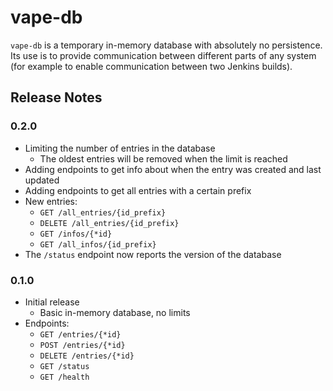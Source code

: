 # vape-db

`vape-db` is a temporary in-memory database with absolutely no persistence.
Its use is to provide communication between different parts of any system (for example to enable communication between two Jenkins builds).

## Release Notes

### 0.2.0

- Limiting the number of entries in the database
    - The oldest entries will be removed when the limit is reached
- Adding endpoints to get info about when the entry was created and last updated
- Adding endpoints to get all entries with a certain prefix
- New entries:
    - `GET /all_entries/{id_prefix}`
    - `DELETE /all_entries/{id_prefix}`
    - `GET /infos/{*id}`
    - `GET /all_infos/{id_prefix}`
- The `/status` endpoint now reports the version of the database

### 0.1.0

- Initial release
    - Basic in-memory database, no limits
- Endpoints:
    - `GET /entries/{*id}`
    - `POST /entries/{*id}`
    - `DELETE /entries/{*id}`
    - `GET /status`
    - `GET /health`
